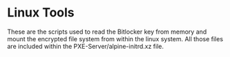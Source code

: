 # Linux Tools
These are the scripts used to read the Bitlocker key from memory and mount the encrypted file system from within the linux system.
All those files are included within the PXE-Server/alpine-initrd.xz file.
